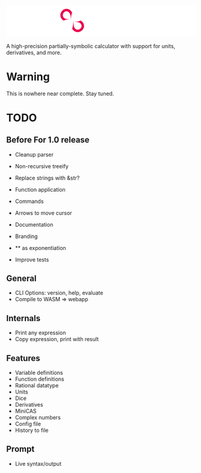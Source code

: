 ![](./misc/banner.png)

A high-precision partially-symbolic calculator with support for units, derivatives, and more.

# Warning
This is nowhere near complete. Stay tuned.


# TODO


## Before For 1.0 release
 - Cleanup parser
 - Non-recursive treeify

 - Replace strings with &str?
 - Function application
 - Commands
 - Arrows to move cursor
 - Documentation
 - Branding
 - ** as exponentiation
 - Improve tests


## General
 - CLI Options: version, help, evaluate
 - Compile to WASM => webapp

## Internals
 - Print any expression
 - Copy expression, print with result

## Features
 - Variable definitions
 - Function definitions
 - Rational datatype
 - Units
 - Dice
 - Derivatives
 - MiniCAS
 - Complex numbers
 - Config file
 - History to file

## Prompt
 - Live syntax/output